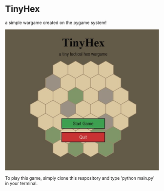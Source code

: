 # TinyHex

a simple wargame created on the pygame system!

![image](https://github.com/brandonlwallace/TinyHex/blob/main/tinxhex-game.jpg)

To play this game, simply clone this respository and type 'python main.py' in your terminal. 
